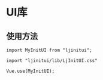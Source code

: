 # UI库

## 使用方法
```
import MyInitUI from "ljinitui";
```
```
import "ljinitui/lib/LjInitUI.css"
```
```
Vue.use(MyInitUI);
```